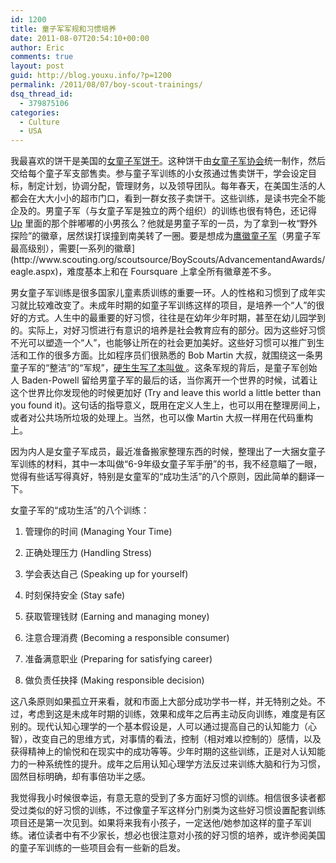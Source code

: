 ```yaml
---
id: 1200
title: 童子军军规和习惯培养
date: 2011-08-07T20:54:10+00:00
author: Eric
comments: true
layout: post
guid: http://blog.youxu.info/?p=1200
permalink: /2011/08/07/boy-scout-trainings/
dsq_thread_id:
  - 379875106
categories:
  - Culture
  - USA
---
```

我最喜欢的饼干是美国的[女童子军饼干](http://www.girlscouts.org/program/gs_cookies/)。这种饼干由[女童子军协会](http://www.girlscouts.org/)统一制作，然后交给每个童子军支部售卖。参与童子军训练的小女孩通过售卖饼干，学会设定目标，制定计划，协调分配，管理财务，以及领导团队。每年春天，在美国生活的人都会在大大小小的超市门口，看到一群女孩子卖饼干。这些训练，是读书完全不能企及的。男童子军（与女童子军是独立的两个组织）的训练也很有特色，还记得 [Up](http://adisney.go.com/disneyvideos/animatedfilms/up/) 里面的那个胖嘟嘟的小男孩么？他就是男童子军的一员，为了拿到一枚“野外探险”的徽章，居然误打误撞到南美转了一圈。要是想成为[鹰徽童子军](http://en.wikipedia.org/wiki/Eagle_Scout_(Boy_Scouts_of_America))（男童子军最高级别），需要[一系列的徽章](http://www.scouting.org/scoutsource/BoyScouts/AdvancementandAwards/eagle.aspx)，难度基本上和在 Foursquare 上拿全所有徽章差不多。

男女童子军训练是很多国家儿童素质训练的重要一环。人的性格和习惯到了成年实习就比较难改变了。未成年时期的如童子军训练这样的项目，是培养一个“人”的很好的方式。人生中的最重要的好习惯，往往是在幼年少年时期，甚至在幼儿园学到的。实际上，对好习惯进行有意识的培养是社会教育应有的部分。因为这些好习惯不光可以塑造一个“人”，也能够让所在的社会更加美好。这些好习惯可以推广到生活和工作的很多方面。比如程序员们很熟悉的 Bob Martin 大叔，就围绕这一条男童子军的“整洁”的“军规”，[硬生生写了本叫做 <Clean Code>](http://www.informit.com/articles/article.aspx?p=1235624&seqNum=6)。这条军规的背后，是童子军创始人 Baden-Powell 留给男童子军的最后的话，当你离开一个世界的时候，试着让这个世界比你发现他的时候更加好 (Try and leave this world a little better than you found it)。这句话的指导意义，既用在定义人生上，也可以用在整理房间上，或者对公共场所垃圾的处理上。当然，也可以像 Martin 大叔一样用在代码重构上。

因为内人是女童子军成员，最近准备搬家整理东西的时候，整理出了一大捆女童子军训练的材料，其中一本叫做“6-9年级女童子军手册”的书，我不经意瞄了一眼，觉得有些话写得真好，特别是女童军的“成功生活”的八个原则，因此简单的翻译一下。

女童子军的“成功生活”的八个训练：

1. 管理你的时间 (Managing Your Time)
  
2. 正确处理压力 (Handling Stress)
  
3. 学会表达自己 (Speaking up for yourself)
  
4. 时刻保持安全 (Stay safe)
  
5. 获取管理钱财 (Earning and managing money)
  
6. 注意合理消费 (Becoming a responsible consumer)
  
7. 准备满意职业 (Preparing for satisfying career)
  
8. 做负责任抉择 (Making responsible decision)

这八条原则如果孤立开来看，就和市面上大部分成功学书一样，并无特别之处。不过，考虑到这是未成年时期的训练，效果和成年之后再主动反向训练，难度是有区别的。现代认知心理学的一个基本假设是，人可以通过提高自己的认知能力（心智），改变自己的思维方式，对事情的看法，控制（相对难以控制的）感情，以及获得精神上的愉悦和在现实中的成功等等。少年时期的这些训练，正是对人认知能力的一种系统性的提升。成年之后用认知心理学方法反过来训练大脑和行为习惯，固然目标明确，却有事倍功半之感。

我觉得我小时候很幸运，有意无意的受到了多方面好习惯的训练。相信很多读者都受过类似的好习惯的训练，不过像童子军这样分门别类为这些好习惯设置配套训练项目还是第一次见到。如果将来我有小孩子，一定送他/她参加这样的童子军训练。诸位读者中有不少家长，想必也很注意对小孩的好习惯的培养，或许参阅美国的童子军训练的一些项目会有一些新的启发。